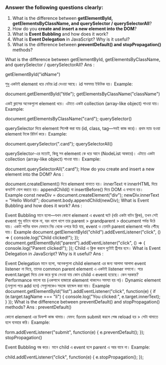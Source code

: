 ### Answer the following questions clearly:

1. What is the difference between **getElementById, getElementsByClassName, and querySelector / querySelectorAll**?
2. How do you **create and insert a new element into the DOM**?
3. What is **Event Bubbling** and how does it work?
4. What is **Event Delegation** in JavaScript? Why is it useful?
5. What is the difference between **preventDefault() and stopPropagation()** methods?



What is the difference between getElementById, getElementsByClassName, and querySelector / querySelectorAll?
Ans :

getElementById("idName")

শুধু একটাই element ধরে যেটার id দেওয়া আছে।
id সবসময় ইউনিক হয়।
Example:

document.getElementById("title");
getElementsByClassName("className")

একই ক্লাসের অনেকগুলো element ধরে।
এটাতে একটা collection (array-like object) পাওয়া যায়।
Example:

document.getElementsByClassName("card");
querySelector()

querySelector দিয়ে element সিলেক্ট করা যায় (id, class, tag—সবই কাজ করে)।
প্রথম ম্যাচ হওয়া element টাকে রিটার্ন করে।
Example:

document.querySelector(".card");
querySelectorAll()

querySelector-এর মতোই, কিন্তু সব element কে ধরে আনে (NodeList আকারে)।
এটাতে একটা collection (array-like object) পাওয়া যায়।
Example:

document.querySelectorAll(".card");
How do you create and insert a new element into the DOM?
Ans :

document.createElement() দিয়ে element বানাতে হয়।
innerText বা innerHTML দিয়ে কনটেন্ট যোগ করতে হয়।
appendChild() বা insertBefore() দিয়ে DOM এ বসানো হয়।
Example
const newDiv = document.createElement("div");
newDiv.innerText = "Hello World!";
document.body.appendChild(newDiv);
What is Event Bubbling and how does it work?
Ans :

Event Bubbling মানে হলো—যখন কোনো element এ event ঘটে (ধরি একটা বাটন ক্লিক), তখন সেই event শুধু বাটনে থাকে না, বরং ধাপে ধাপে তার parent > grandparent > document পর্যন্ত উঠে যায়।
একটা পানির বাবল যেভাবে নিচ থেকে ওপরে উঠে যায়, event ও তেমনি parent element পর্যন্ত পৌঁছে যায়।
Example
document.getElementById("child").addEventListener("click", () => {
console.log("Child clicked!");
});
document.getElementById("parent").addEventListener("click", () => {
console.log("Parent clicked!");
});
Child এ ক্লিক করলে দুটোই ট্রিগার হবে।
What is Event Delegation in JavaScript? Why is it useful?
Ans :

Event Delegation মানে হলো, অনেকগুলো child element এর জন্য আলাদা আলাদা event listener না দিয়ে, তাদের common parent element এ একটাই listener বসানো।
পরে event.target দিয়ে চেক করে বুঝে নেওয়া যায় কোন child এ event হয়েছে।
কেন দরকার?
Performance ভালো হয় (একসাথে হাজারো element থাকলেও সমস্যা হয় না)।
Dynamic element (যেগুলো পরে add হবে) সেগুলোকেও সহজে হ্যান্ডেল করা যায়।
Example
document.getElementById("list").addEventListener("click", function(e) {
 if (e.target.tagName === "li") {
console.log("You clicked:", e.target.innerText);
}
});
What is the difference between preventDefault() and stopPropagation() methods?
Ans :
preventDefault()

কোনো element এর ডিফল্ট কাজ থামায়।
যেমন: form submit করলে পেজ reload হয় > সেটা থামাতে হলে ব্যবহার করি।
Example:

form.addEventListener("submit", function(e) {
 e.preventDefault();
});
stopPropagation()

Event Bubbling বন্ধ করে।
মানে child এ event হলে parent এ আর যাবে না।
Example:

child.addEventListener("click", function(e) {
e.stopPropagation();
});
